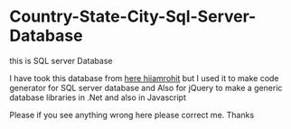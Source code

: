 # Country-State-City-Sql-Server-Database
this is SQL server Database

I have took this database from [here hiiamrohit](https://github.com/hiiamrohit/Countries-States-Cities-database) but I used it to make code generator for SQL server database and Also for jQuery to make a generic database libraries in .Net and also in Javascript


Please if you see anything wrong here please correct me. Thanks

